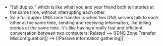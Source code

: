 - "full duplex," which is like when you and your friend both tell stories at the same time, without interrupting each other.
- So a full duplex DNS zone transfer is when two DNS servers talk to each other at the same time, sending and receiving information, like telling stories at the same time. It's like having a really fast and efficient conversation between two computers!
Related -->  [[DNS Zone Transfer Misconfiguration]] --> [[Passive information gathering]]